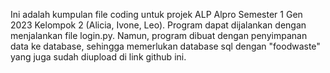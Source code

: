 Ini adalah kumpulan file coding untuk projek ALP Alpro Semester 1 Gen 2023 Kelompok 2 (Alicia, Ivone, Leo). Program dapat dijalankan dengan menjalankan file login.py. Namun, program dibuat dengan penyimpanan data ke database, sehingga memerlukan database sql dengan "foodwaste" yang juga sudah diupload di link github ini. 
